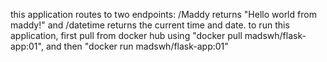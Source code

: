 this application routes to two endpoints: /Maddy returns "Hello world from maddy!" and /datetime returns the current time and date. 
to run this application, first pull from docker hub using "docker pull madswh/flask-app:01", and then "docker run madswh/flask-app:01"

